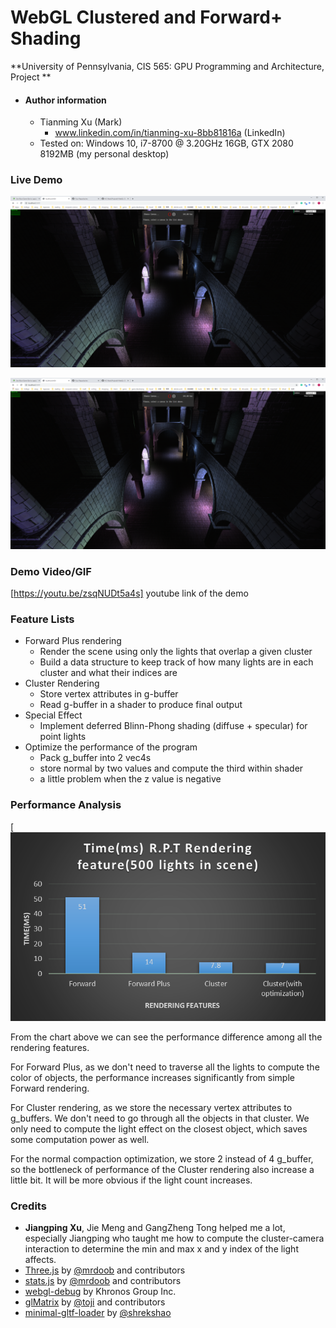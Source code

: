 WebGL Clustered and Forward+ Shading
======================

**University of Pennsylvania, CIS 565: GPU Programming and Architecture, Project **

* #### Author information

  - Tianming Xu (Mark)
    - www.linkedin.com/in/tianming-xu-8bb81816a (LinkedIn)
  - Tested on: Windows 10, i7-8700 @ 3.20GHz 16GB, GTX 2080 8192MB (my personal desktop)

### Live Demo

![](img/webgl.PNG)

[![](img/webgl.PNG)](http://HC_Mark.github.io/Project6-WebGL-Clustered-Deferred-Forward-Plus)

### Demo Video/GIF

[https://youtu.be/zsqNUDt5a4s] youtube link of the demo

### Feature Lists

- Forward Plus rendering
  - Render the scene using only the lights that overlap a given cluster
  - Build a data structure to keep track of how many lights are in each cluster and what their indices are
- Cluster Rendering
  - Store vertex attributes in g-buffer
  - Read g-buffer in a shader to produce final output
- Special Effect
  - Implement deferred Blinn-Phong shading (diffuse + specular) for point lights
- Optimize the performance of the program
  - Pack g_buffer into 2 vec4s
  - store normal by two values and compute the third within shader
  - a little problem when the z value is negative

### Performance Analysis

[![](img/performance_chart.png)

From the chart above we can see the performance difference among all the rendering features.

For Forward Plus, as we don't need to traverse all the lights to compute the color of objects, the performance increases significantly from simple Forward rendering.

For Cluster rendering, as we store the necessary vertex attributes to g_buffers. We don't need to go through all the objects in that cluster. We only need to compute the light effect on the closest object, which saves some computation power as well.

For the normal compaction optimization, we store 2 instead of 4 g_buffer, so the bottleneck of performance of the Cluster rendering also increase a little bit. It will be more obvious if the light count increases.


### Credits

* **Jiangping Xu**, Jie Meng and GangZheng Tong helped me a lot, especially Jiangping who taught me how to compute the cluster-camera interaction to determine the min and max x and y index of the light affects.
* [Three.js](https://github.com/mrdoob/three.js) by [@mrdoob](https://github.com/mrdoob) and contributors
* [stats.js](https://github.com/mrdoob/stats.js) by [@mrdoob](https://github.com/mrdoob) and contributors
* [webgl-debug](https://github.com/KhronosGroup/WebGLDeveloperTools) by Khronos Group Inc.
* [glMatrix](https://github.com/toji/gl-matrix) by [@toji](https://github.com/toji) and contributors
* [minimal-gltf-loader](https://github.com/shrekshao/minimal-gltf-loader) by [@shrekshao](https://github.com/shrekshao)
